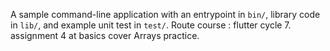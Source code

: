 A sample command-line application with an entrypoint in `bin/`, library code
in `lib/`, and example unit test in `test/`.
Route course : flutter cycle 7.
assignment 4 at basics cover Arrays practice.


